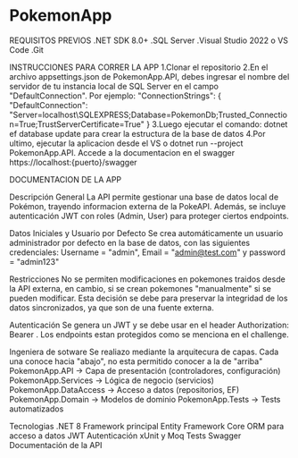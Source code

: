 # PokemonApp
REQUISITOS PREVIOS
.NET SDK 8.0+
.SQL Server
.Visual Studio 2022 o VS Code
.Git

INSTRUCCIONES PARA CORRER LA APP
1.Clonar el repositorio
2.En el archivo appsettings.json de PokemonApp.API, debes ingresar el nombre del servidor de tu instancia local de SQL Server en el campo "DefaultConnection".
Por ejemplo:
"ConnectionStrings": {
  "DefaultConnection": "Server=localhost\\SQLEXPRESS;Database=PokemonDb;Trusted_Connection=True;TrustServerCertificate=True"
}
3.Luego ejecutar el comando: dotnet ef database update para crear la estructura de la base de datos
4.Por ultimo, ejecutar la aplicacion desde el VS o dotnet run --project PokemonApp.API. Accede a la documentacion en el swagger https://localhost:{puerto}/swagger

DOCUMENTACION DE LA APP

Descripción General
La API permite gestionar una base de datos local de Pokémon, trayendo informacion externa de la PokeAPI. Además, se incluye autenticación JWT con roles (Admin, User) para proteger ciertos endpoints.

Datos Iniciales y Usuario por Defecto
Se crea automáticamente un usuario administrador por defecto en la base de datos, con las siguientes credenciales: 
Username = "admin", Email = "admin@test.com" y password = "admin123"

Restricciones
No se permiten modificaciones en pokemones traidos desde la API externa, en cambio, si se crean pokemones "manualmente" si se pueden modificar. 
Esta decisión se debe para preservar la integridad de los datos sincronizados, ya que son de una fuente externa.

Autenticación
Se genera un JWT y se debe usar en el header Authorization: Bearer <token>.
Los endpoints estan protegidos como se menciona en el challenge.

Ingeniera de sotware
Se realiazo mediante la arquitecura de capas. Cada una conoce hacia "abajo", no esta permitido conocer a la de "arriba"
PokemonApp.API -> Capa de presentación (controladores, configuración)
PokemonApp.Services -> Lógica de negocio (servicios)
PokemonApp.DataAccess -> Acceso a datos (repositorios, EF)
PokemonApp.Domain -> Modelos de dominio
PokemonApp.Tests -> Tests automatizados

Tecnologias
.NET 8	Framework principal
Entity Framework Core	ORM para acceso a datos
JWT	Autenticación
xUnit y Moq	Tests
Swagger	Documentación de la API
